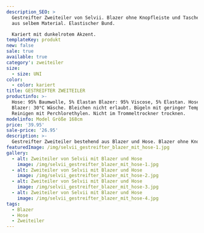 ```yaml
---
description_SEO: >
  Gestreifter Zweiteiler von Selvii. Blazer ohne Knopfleiste und Taschen. Gürtel
  aus selbem Material. Elastischer Bund.

  Kariert mit dunkelrotem Akzent.
templateKey: produkt
new: false
sale: true
available: true
category': zweiteiler
size:
  - size: UNI
color:
  - color: kariert
title: GESTREIFTER ZWEITEILER
productinfo: >-
  Hose: 95% Baumwolle, 5% Elastan Blazer: 95% Viscose, 5% Elastan. Hose &
  Blazer: 30°C Wäsche. Bleichen nicht erlaubt. Bügeln mit geringer Temperatur.
  Reinigen mit Perchlorethylen. Nicht im Trommeltrockner trocknen.
modelinfo: Model Größe 168cm
price: '39.95'
sale-price: '26.95'
description: >-
  Gestreifter Zweiteiler bestehend aus Blazer und Hose. Blazer ohne Knopfleiste und Taschen. Gürtel aus gleichem Material. Elastischer Bund. Ärmel 52cm.
featuredImage: /img/selvii_gestreifter_blazer_mit_hose-1.jpg
gallery:
  - alt: Zweiteiler von Selvii mit Blazer und Hose
    image: /img/selvii_gestreifter_blazer_mit_hose-1.jpg
  - alt: Zweiteiler von Selvii mit Blazer und Hose
    image: /img/selvii_gestreifter_blazer_mit_hose-2.jpg
  - alt: Zweiteiler von Selvii mit Blazer und Hose
    image: /img/selvii_gestreifter_blazer_mit_hose-3.jpg
  - alt: Zweiteiler von Selvii mit Blazer und Hose
    image: /img/selvii_gestreifter_blazer_mit_hose-4.jpg
tags:
  - Blazer
  - Hose
  - Zweiteiler
---
```

